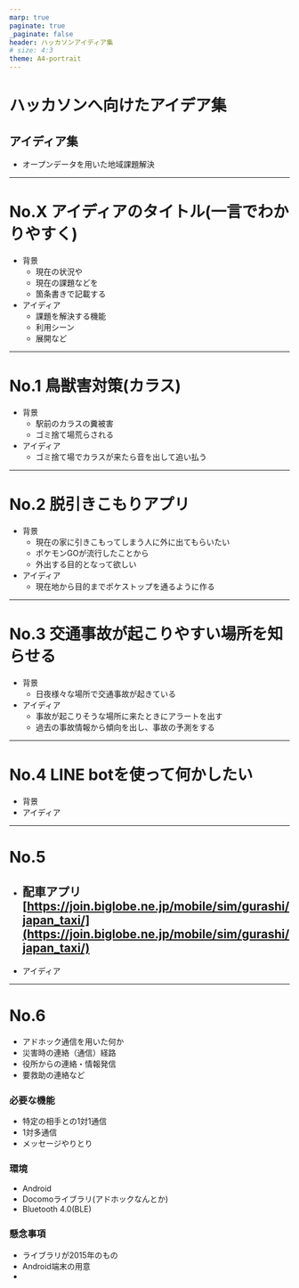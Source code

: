 ```yaml
---
marp: true
paginate: true
_paginate: false
header: ハッカソンアイディア集
# size: 4:3
theme: A4-portrait
---
```

# ハッカソンへ向けたアイデア集
##   アイディア集
- オープンデータを用いた地域課題解決  
---
# No.X アイディアのタイトル(一言でわかりやすく) 
- 背景  
  - 現在の状況や  
  - 現在の課題などを  
  - 箇条書きで記載する    
- アイディア  
  - 課題を解決する機能
  - 利用シーン
  - 展開など

---
# No.1 鳥獣害対策(カラス)  
- 背景  
  - 駅前のカラスの糞被害  
  - ゴミ捨て場荒らされる  
- アイディア  
  - ゴミ捨て場でカラスが来たら音を出して追い払う  
---
# No.2 脱引きこもりアプリ
- 背景  
  - 現在の家に引きこもってしまう人に外に出てもらいたい  
  - ポケモンGOが流行したことから   
  - 外出する目的となって欲しい
- アイディア
  - 現在地から目的までポケストップを通るように作る
---

# No.3 交通事故が起こりやすい場所を知らせる  
- 背景  
  - 日夜様々な場所で交通事故が起きている  
- アイディア  
  - 事故が起こりそうな場所に来たときにアラートを出す  
  - 過去の事故情報から傾向を出し、事故の予測をする  

---

# No.4 LINE botを使って何かしたい
- 背景  
- アイディア  

---

# No.5  
- 配車アプリ  
[https://join.biglobe.ne.jp/mobile/sim/gurashi/japan_taxi/](https://join.biglobe.ne.jp/mobile/sim/gurashi/japan_taxi/)  
  - 
- アイディア  

---

# No.6 
- アドホック通信を用いた何か
- 災害時の連絡（通信）経路
- 役所からの連絡・情報発信
- 要救助の連絡など


### 必要な機能
- 特定の相手との1対1通信
- 1対多通信
- メッセージやりとり

### 環境
- Android
- Docomoライブラリ(アドホックなんとか)
- Bluetooth 4.0(BLE)

### 懸念事項
- ライブラリが2015年のもの
- Android端末の用意
- 